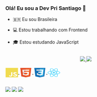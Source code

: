 ### Olá! Eu sou a Dev Pri Santiago 👋

- 🇧🇷 Eu sou Brasileira
- 💻 Estou trabalhando com Frontend
- 🎓 Estou estudando JavaScript

  ##
  
<div align="center">
  <a href="https://github.com/pripsantiago">
  <img height="180em" src="https://github-readme-stats.vercel.app/api?username=pripsantiago&show_icons=true&theme=radical&include_all_commits=true&count_private=true"/>
  <img height="180em" src="https://github-readme-stats.vercel.app/api/top-langs/?username=pripsantiago&layout=compact&langs_count=7&theme=radical"/>
</div>

  <div style="display: inline_block"><br>
  <img align="center" alt="pri-Js" height="30" width="40" src="https://raw.githubusercontent.com/devicons/devicon/master/icons/javascript/javascript-plain.svg">
  <img align="center" alt="pri-HTML" height="30" width="40" src="https://raw.githubusercontent.com/devicons/devicon/master/icons/html5/html5-original.svg">
  <img align="center" alt="pri-CSS" height="30" width="40" src="https://raw.githubusercontent.com/devicons/devicon/master/icons/css3/css3-original.svg">
  <img align="center" alt="pri-React" height="30" width="40" src="https://raw.githubusercontent.com/devicons/devicon/master/icons/react/react-original.svg">
  
   
  </div>
  
  ##
  
   
  <a href="https://instagram.com/pripsantiago" target="_blank"><img src="https://img.shields.io/badge/-Instagram-%23E4405F?style=for-the-badge&logo=instagram&logoColor=white" target="_blank"></a>
  <a href = "mailto:pripsantiago@gmail.com"><img src="https://img.shields.io/badge/-Gmail-%23333?style=for-the-badge&logo=gmail&logoColor=white" target="_blank"></a>
  <a href="https://www.linkedin.com/in/pripsantiago" target="_blank"><img src="https://img.shields.io/badge/-LinkedIn-%230077B5?style=for-the-badge&logo=linkedin&logoColor=white" target="_blank"></a> 
